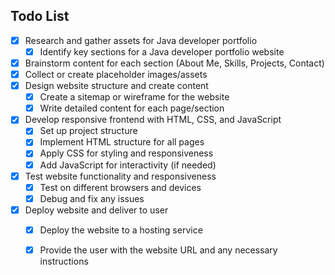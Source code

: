 ## Todo List

- [x] Research and gather assets for Java developer portfolio
  - [x] Identify key sections for a Java developer portfolio website
- [x] Brainstorm content for each section (About Me, Skills, Projects, Contact)
- [x] Collect or create placeholder images/assets
- [x] Design website structure and create content
  - [x] Create a sitemap or wireframe for the website
  - [x] Write detailed content for each page/section
- [x] Develop responsive frontend with HTML, CSS, and JavaScript
  - [x] Set up project structure
  - [x] Implement HTML structure for all pages
  - [x] Apply CSS for styling and responsiveness
  - [x] Add JavaScript for interactivity (if needed)
- [x] Test website functionality and responsiveness
  - [x] Test on different browsers and devices
  - [x] Debug and fix any issues
- [x] Deploy website and deliver to user
  - [x] Deploy the website to a hosting service
  - [x] Provide the user with the website URL and any necessary instructions


